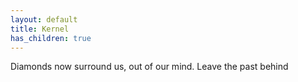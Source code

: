 ```yaml
---
layout: default
title: Kernel
has_children: true
---
```


Diamonds now surround us, out of our mind. Leave the past behind
